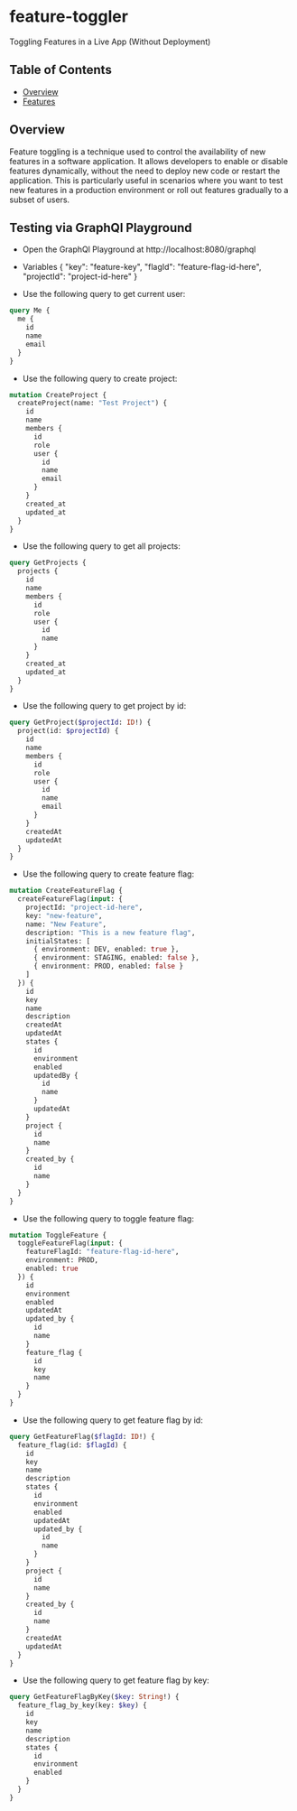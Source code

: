 # feature-toggler
Toggling Features in a Live App (Without Deployment)

## Table of Contents
- [Overview](#overview)
- [Features](#features)


## Overview

Feature toggling is a technique used to control the availability of new features in a software application. It allows developers to enable or disable features dynamically, without the need to deploy new code or restart the application. This is particularly useful in scenarios where you want to test new features in a production environment or roll out features gradually to a subset of users.

## Testing via GraphQl Playground
- Open the GraphQl Playground at http://localhost:8080/graphql

- Variables
{
  "key": "feature-key",
  "flagId": "feature-flag-id-here",
  "projectId": "project-id-here"
}

- Use the following query to get current user:
```graphql
query Me {
  me {
    id
    name
    email
  }
}
```

- Use the following query to create project:
```graphql
mutation CreateProject {
  createProject(name: "Test Project") {
    id
    name
    members {
      id
      role
      user {
        id
        name
        email
      }
    }
    created_at
    updated_at
  }
}
```

- Use the following query to get all projects:
```graphql
query GetProjects {
  projects {
    id
    name
    members {
      id
      role
      user {
        id
        name
      }
    }
    created_at
    updated_at
  }
}
```

- Use the following query to get project by id:
```graphql
query GetProject($projectId: ID!) {
  project(id: $projectId) {
    id
    name
    members {
      id
      role
      user {
        id
        name
        email
      }
    }
    createdAt
    updatedAt
  }
}
```

- Use the following query to create feature flag:
```graphql
mutation CreateFeatureFlag {
  createFeatureFlag(input: {
    projectId: "project-id-here",
    key: "new-feature",
    name: "New Feature",
    description: "This is a new feature flag",
    initialStates: [
      { environment: DEV, enabled: true },
      { environment: STAGING, enabled: false },
      { environment: PROD, enabled: false }
    ]
  }) {
    id
    key
    name
    description
    createdAt
    updatedAt
    states {
      id
      environment
      enabled
      updatedBy {
        id
        name
      }
      updatedAt
    }
    project {
      id
      name
    }
    created_by {
      id
      name
    }
  }
}
```

- Use the following query to toggle feature flag:
```graphql
mutation ToggleFeature {
  toggleFeatureFlag(input: {
    featureFlagId: "feature-flag-id-here",
    environment: PROD,
    enabled: true
  }) {
    id
    environment
    enabled
    updatedAt
    updated_by {
      id
      name
    }
    feature_flag {
      id
      key
      name
    }
  }
}
```

- Use the following query to get feature flag by id:
```graphql
query GetFeatureFlag($flagId: ID!) {
  feature_flag(id: $flagId) {
    id
    key
    name
    description
    states {
      id
      environment
      enabled
      updatedAt
      updated_by {
        id
        name
      }
    }
    project {
      id
      name
    }
    created_by {
      id
      name
    }
    createdAt
    updatedAt
  }
}
```

- Use the following query to get feature flag by key:
```graphql
query GetFeatureFlagByKey($key: String!) {
  feature_flag_by_key(key: $key) {
    id
    key
    name
    description
    states {
      id
      environment
      enabled
    }
  }
}
```




